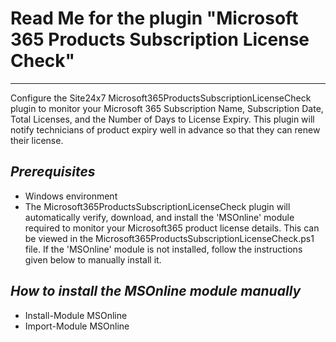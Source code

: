 # Read Me for the plugin "Microsoft 365 Products Subscription License Check"
---------------------------------------------------------------------------
Configure the Site24x7 Microsoft365ProductsSubscriptionLicenseCheck plugin to monitor your Microsoft 365 Subscription Name, Subscription Date, Total Licenses, and the Number of Days to License Expiry. This plugin will notify technicians of product expiry well in advance so that they can renew their license.

## _Prerequisites_
- Windows environment
- The Microsoft365ProductsSubscriptionLicenseCheck plugin will automatically verify, download, and install the 'MSOnline' module required to monitor your Microsoft365 product license details. This can be viewed in the Microsoft365ProductsSubscriptionLicenseCheck.ps1 file. 
If the 'MSOnline' module is not installed, follow the instructions given below to manually install it.

## _How to install the MSOnline module manually_
- Install-Module MSOnline
- Import-Module MSOnline
